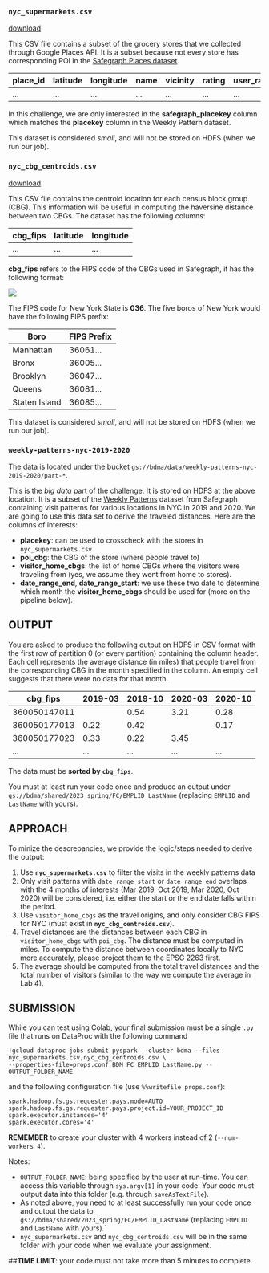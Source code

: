 ### **`nyc_supermarkets.csv`**
[download](https://drive.google.com/file/d/1RmxHrY1UNVfAtU8Wut_oqz-G7nsU3Ss-/view?usp=sharing)

This CSV file contains a subset of the grocery stores that we collected through Google Places API. It is a subset because not every store has corresponding POI in the [Safegraph Places dataset](https://docs.safegraph.com/docs/core-places). 

|place_id|latitude|longitude|name|vicinity|rating|user_ratings_total|community_district|percent_food_insecurity|safegraph_placekey|safegraph_name|
|--|--|--|--|--|--|--|--|--|--|--|
|...|...|...|...|...|...|...|...|...|...|...|

In this challenge, we are only interested in the **safegraph_placekey** column which matches the **placekey** column in the Weekly Pattern dataset.


This dataset is considered *small*, and will not be stored on HDFS (when we run our job).

### **`nyc_cbg_centroids.csv`**
[download](https://drive.google.com/file/d/196F50FfY1kHJItadHcU_kQCdViV6puHT/view?usp=sharing)

This CSV file contains the centroid location for each census block group (CBG). This information will be useful in computing the haversine distance between two CBGs. The dataset has the following columns:

|cbg_fips|latitude|longitude|
|--|--|--|
|...|...|...|

**cbg_fips** refers to the FIPS code of the CBGs used in Safegraph, it has the following format:

<img src="https://drive.google.com/uc?id=1io_iPuKOtq0KThPDfpvDAQEd79l6vZVs"></img>

The FIPS code for New York State is **036**. The five boros of New York would have the following FIPS prefix:

|Boro|FIPS Prefix|
|--|--|
|Manhattan|36061...|
|Bronx|36005...
|Brooklyn|36047...|
|Queens|36081...|
|Staten Island|36085...|

This dataset is considered *small*, and will not be stored on HDFS (when we run our job).

### **`weekly-patterns-nyc-2019-2020`**
The data is located under the bucket `gs://bdma/data/weekly-patterns-nyc-2019-2020/part-*`.

This is the *big data* part of the challenge. It is stored on HDFS at the above location. It is a subset of the [Weekly Patterns](https://docs.safegraph.com/docs/weekly-patterns) dataset from Safegraph containing visit patterns for various locations in NYC in 2019 and 2020. We are going to use this data set to derive the traveled distances. Here are the columns of interests:

* **placekey**: can be used to crosscheck with the stores in `nyc_supermarkets.csv`
* **poi_cbg**: the CBG of the store (where people travel to)
* **visitor_home_cbgs**: the list of home CBGs where the visitors were traveling from (yes, we assume they went from home to stores).
* **date_range_end**, **date_range_start**: we use these two date to determine which month the **visitor_home_cbgs** should be used for (more on the pipeline below).

## OUTPUT
You are asked to produce the following output on HDFS in CSV format with the first row of partition 0 (or every partition) containing the column header. Each cell represents the average distance (in miles) that people travel from the corresponding CBG in the month specified in the column. An empty cell suggests that there were no data for that month.

|cbg_fips|2019-03|2019-10|2020-03|2020-10|
|--|--|--|--|--|
|360050147011||0.54|3.21|0.28|
|360050177013|0.22|0.42||0.17|
|360050177023|0.33|0.22|3.45||
|...|...|...|...|...|

The data must be **sorted by `cbg_fips`**.

You must at least run your code once and produce an output under `gs://bdma/shared/2023_spring/FC/EMPLID_LastName` (replacing `EMPLID` and `LastName` with yours).

## APPROACH

To minize the descrepancies, we provide the logic/steps needed to derive the output:

1. Use **`nyc_supermarkets.csv`** to filter the visits in the weekly patterns data
2. Only visit patterns with `date_range_start` or `date_range_end` overlaps with the 4 months of interests (Mar 2019, Oct 2019, Mar 2020, Oct 2020) will be considered, i.e. either the start or the end date falls within the period.
3. Use `visitor_home_cbgs` as the travel origins, and only consider CBG FIPS for NYC (must exist in **`nyc_cbg_centroids.csv`**).
4. Travel distances are the distances between each CBG in `visitor_home_cbgs` with `poi_cbg`. The distance must be computed in miles. To compute the distance between coordinates locally to NYC more accurately, please project them to the EPSG 2263 first.
5. The average should be computed from the total travel distances and the total number of visitors (similar to the way we compute the average in Lab 4).

## SUBMISSION
While you can test using Colab, your final submission must be a single `.py` file that runs on DataProc with the following command

```
!gcloud dataproc jobs submit pyspark --cluster bdma --files nyc_supermarkets.csv,nyc_cbg_centroids.csv \
--properties-file=props.conf BDM_FC_EMPLID_LastName.py -- OUTPUT_FOLDER_NAME
```

and the following configuration file (use `%%writefile props.conf`):
```
spark.hadoop.fs.gs.requester.pays.mode=AUTO
spark.hadoop.fs.gs.requester.pays.project.id=YOUR_PROJECT_ID
spark.executor.instances='4'
spark.executor.cores='4'
```

**REMEMBER** to create your cluster with 4 workers instead of 2 (`--num-workers 4`).

Notes:
* `OUTPUT_FOLDER_NAME`: being specified by the user at run-time. You can access this variable through `sys.argv[1]` in your code. Your code must output data into this folder (e.g. through `saveAsTextFile`).
* As noted above, you need to at least successfully run your code once and output the data to `gs://bdma/shared/2023_spring/FC/EMPLID_LastName` (replacing `EMPLID` and `LastName` with yours).`
* `nyc_supermarkets.csv` and `nyc_cbg_centroids.csv` will be in the same folder with your code when we evaluate your assignment.

##**TIME LIMIT**: your code must not take more than 5 minutes to complete.
